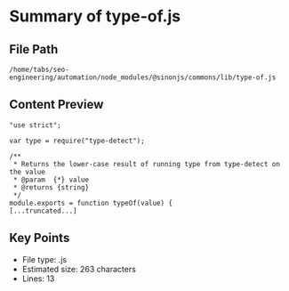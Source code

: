 # Summary of type-of.js
  
## File Path
`/home/tabs/seo-engineering/automation/node_modules/@sinonjs/commons/lib/type-of.js`

## Content Preview
```
"use strict";

var type = require("type-detect");

/**
 * Returns the lower-case result of running type from type-detect on the value
 * @param  {*} value
 * @returns {string}
 */
module.exports = function typeOf(value) {
[...truncated...]
```

## Key Points
- File type: .js
- Estimated size: 263 characters
- Lines: 13
